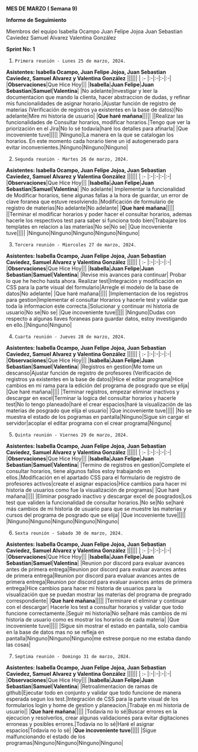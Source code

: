 ﻿**MES DE  MARZO ( Semana 9)** 

**Informe de Seguimiento** 

Miembros del equipo
Isabella Ocampo
Juan Felipe Jojoa
Juan Sebastian Caviedez
Samuel Alvarez
Valentina González

**Sprint No: 1**

1.     Primera reunión - Lunes 25 de marzo, 2024. 


**Asistentes: Isabella Ocampo, Juan Felipe Jojoa, Juan Sebastian Caviedez, Samuel Alvarez y Valentina González**
||||||
| :- |:-|:-|:-|:-|
|**Observaciones**|Que Hice Hoy|||
|**Isabella**|**Juan Felipe**|**Juan Sebastian**|**Samuel**|**Valentina**|
|No adelante|Investigar y leer la documentacion que mando la clienta, hacer abstraccion de dudas, y refinar mis funcionalidades de asignar horario.|Ajustar función de registro de materias (Verificación de registros ya existentes en la base de datos)|No adelante|Mire mi historia de usuario|
|**Que haré mañana**|||||
||Realizar las funcionalidades de Consultar horarios, modificar horarios.|Tengo que ver la priorización en el Jira|No lo sé todavía|haré los detalles para afinarla|
|Que incoveniente tuve|||||
|Ninguno|La manera en la que se catalogan los horarios. En este momento cada horario tiene un id autogenerado para evitar inconvenientes.|Ninguno|Ninguno|Ninguno|


2.     Segunda reunión - Martes 26 de marzo, 2024. 


**Asistentes: Isabella Ocampo, Juan Felipe Jojoa, Juan Sebastian Caviedez, Samuel Alvarez y Valentina González**
||||||
| :- |:-|:-|:-|:-|
|**Observaciones**|Que Hice Hoy|||
|**Isabella**|**Juan Felipe**|**Juan Sebastian**|**Samuel**|**Valentina**|
|No adelante| Implementar la funcionalidad de Modificar horarios, tiene algunas fallas a la hora de guardar, un error de clave foranea que estuve resolviendo.|Modificación de formulario de registro de materias|No adelante|No adelante|
|**Que haré mañana**|||||
||Terminar el modificar horarios y poder hacer el consultar horarios, ademas hacerle los respectivos test para saber si funciona todo bien|Trabajare los templates en relacion a las materias|No se|No se|
|Que incoveniente tuve|||||
|Ninguno|Ninguno|Ninguno|Ninguno|Ninguno|

3.     Tercera reunión - Miercoles 27 de marzo, 2024. 


**Asistentes: Isabella Ocampo, Juan Felipe Jojoa, Juan Sebastian Caviedez, Samuel Alvarez y Valentina González**
||||||
| :- |:-|:-|:-|:-|
|**Observaciones**|Que Hice Hoy|||
|**Isabella**|**Juan Felipe**|**Juan Sebastian**|**Samuel**|**Valentina**|
|Revise mis avances para continuar| Probar lo que he hecho hasta ahora. Realizar test|Integración y modificación en CSS para la parte visual del formulario|Arregle el modelo de la base de datos|No adelante|
|Que haré mañana|||||
|Implementacion de los registros para gestion|Implementar el consultar Horarios y hacerle test y validar que toda la informacion este correcta.|Solucionar y continuar mi historia de usuario|No se|No se|
|Que incoveniente tuve|||||
|Ninguno|Dudas con respecto a algunas llaves foraneas para guardar datos, estoy investigando en ello.||Ninguno|Ninguno|

4.     Cuarta reunión - Jueves 28 de marzo, 2024. 


**Asistentes: Isabella Ocampo, Juan Felipe Jojoa, Juan Sebastian Caviedez, Samuel Alvarez y Valentina González**
||||||
| :- |:-|:-|:-|:-|
|**Observaciones**|Que Hice Hoy|||
|**Isabella**|**Juan Felipe**|**Juan Sebastian**|**Samuel**|**Valentina**|
|Registros en gestion|Me tome un descanso|Ajustar función de registro de profesores (Verificación de registros ya existentes en la base de datos)|Hice el editar programa|Hice cambios en mi rama para la edición del programa de posgrado que se elija|
|Que haré mañana|||||
|Terminar registros, empezar eliminar inactivos y descargar en excel|Terminar la logica del consultar horarios y hacerle test|No lo tengo planeado|haré el crear espacios|haré la visualización de las materias de posgrado que elija el usuario|
|Que incoveniente tuve|||||
|No se muestra el estado de los pogramas en pantalla|Ninguno|Sigue sin cargar el servidor|acoplar el editar programa con el crear programa|Ninguno|


5.     Quinta reunión - Viernes 29 de marzo, 2024. 


**Asistentes: Isabella Ocampo, Juan Felipe Jojoa, Juan Sebastian Caviedez, Samuel Alvarez y Valentina González**
||||||
| :- |:-|:-|:-|:-|
|**Observaciones**|Que Hice Hoy|||
|**Isabella**|**Juan Felipe**|**Juan Sebastian**|**Samuel**|**Valentina**|
|Termino de registros en gestion|Complete el consultar horarios, tiene algunos fallos estoy trabajando en ellos.|Modificación en el apartado CSS para el formulario de registro de profesores activos|create el asignar espacios|Hice cambios para hacer mi historia de usuarios como fue la visualización de programas|
|Que haré mañana|||||
|Eliminar posgrado inactivo y descargar excel de posgrados|Los test que validen la funcionalidad de consultar horarios.|No se|No se|haré más cambios de mi historia de usuario para que se muestre las materias y cursos del programa de posgrado que se elija|
|Que incoveniente tuve|||||
|Ninguno|Ninguno|Ninguno|Ninguno|Ninguno|

6.     Sexta reunión - Sabado 30 de marzo, 2024. 


**Asistentes: Isabella Ocampo, Juan Felipe Jojoa, Juan Sebastian Caviedez, Samuel Alvarez y Valentina González**
||||||
| :- |:-|:-|:-|:-|
|**Observaciones**|Que Hice Hoy|||
|**Isabella**|**Juan Felipe**|**Juan Sebastian**|**Samuel**|**Valentina**|
|Reunion por discord para evaluar avances antes de primera entrega|Reunion por discord para evaluar avances antes de primera entrega|Reunion por discord para evaluar avances antes de primera entrega|Reunion por discord para evaluar avances antes de primera entrega|Hice cambios para hacer mi historia de usuarios para la visualización que se puedan mostrar las materias del programa de pregrado correspondiente|
|**Que haré mañana**|||||
|Terminare el eliminar y continuar con el descargar| Hacerle los test a consultar horarios y validar que todo funcione correctamente.|Seguir mi historia|No se|haré más cambios de mi historia de usuario como es mostrar los horarios de cada materia|
|Que incoveniente tuve|||||
|Sigue sin mostrar el estado en pantalla, solo cambia en la base de datos mas no se refleja en pantalla|Ninguno|Ninguno|Ninguno|me estrese porque no me estaba dando las cosas|


7.     Septima reunión - Domingo 31 de marzo, 2024. 


**Asistentes: Isabella Ocampo, Juan Felipe Jojoa, Juan Sebastian Caviedez, Samuel Alvarez y Valentina González**
||||||
| :- |:-|:-|:-|:-|
|**Observaciones**|Que Hice Hoy|||
|**Isabella**|**Juan Felipe**|**Juan Sebastian**|**Samuel**|**Valentina**|
|Retroalimentacion de ramas de github|Ejecutar todo en conjunto y validar que todo funcione de manera esperada segun los test.|Integración de CSS para la parte visual de los formularios login y home de gestion y planeacion.|Trabaje en mi historia de usuario||
|**Que haré mañana**|||||
|Todavía no lo sé|Buscar errores en la ejecucion y resolverlos, crear algunas validaciones para evitar digitaciones erroneas y posibles errores.|Todavía no lo sé|Haré el asignar espacios|Todavía no lo sé|
|**Que incoveniente tuve**|||||
|Sigue malfuncionando el estado de los programas|Ninguno|Ninguno|Ninguno|Ninguno|


